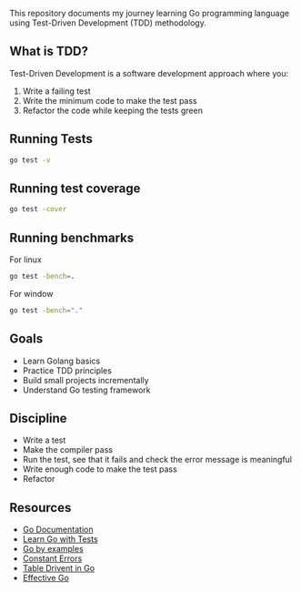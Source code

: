 
This repository documents my journey learning Go programming language using Test-Driven Development (TDD) methodology.

## What is TDD?

Test-Driven Development is a software development approach where you:
1. Write a failing test
2. Write the minimum code to make the test pass
3. Refactor the code while keeping the tests green


## Running Tests

```bash
go test -v
```

## Running test coverage

```bash
go test -cover
```


## Running benchmarks

For linux

```bash
go test -bench=.
```

For window

```bash
go test -bench="."
```

## Goals

- Learn Golang basics
- Practice TDD principles
- Build small projects incrementally
- Understand Go testing framework

## Discipline

- Write a test
- Make the compiler pass
- Run the test, see that it fails and check the error message is meaningful
- Write enough code to make the test pass
- Refactor

## Resources

- [Go Documentation](https://golang.org/doc/)
- [Learn Go with Tests](https://quii.gitbook.io/learn-go-with-tests/)
- [Go by examples](https://gobyexample.com/)
- [Constant Errors](https://dave.cheney.net/2016/04/07/constant-errors)
- [Table Drivent in Go](https://dave.cheney.net/2013/06/09/writing-table-driven-tests-in-go)
- [Effective Go](https://go.dev/doc/effective_go)